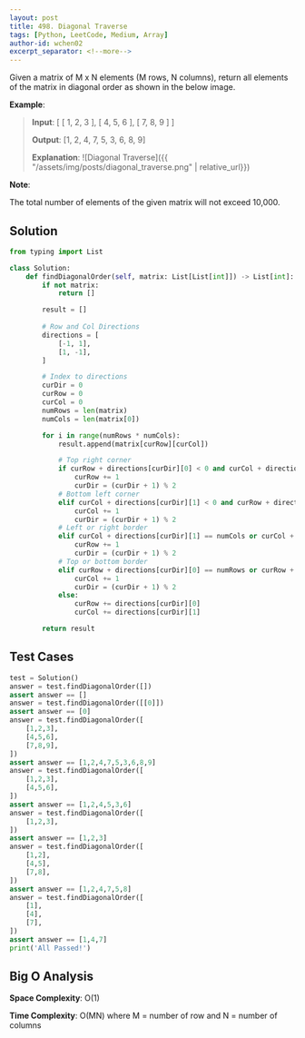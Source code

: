 ```yaml
---
layout: post
title: 498. Diagonal Traverse
tags: [Python, LeetCode, Medium, Array]
author-id: wchen02
excerpt_separator: <!--more-->
---
```


Given a matrix of M x N elements (M rows, N columns), return all elements of the matrix in diagonal order as shown in the below image.
<!--more-->

**Example**:
> **Input**: 
> [
>   [ 1, 2, 3 ],
>   [ 4, 5, 6 ],
>   [ 7, 8, 9 ]
> ]
>
> **Output**: 
> [1, 2, 4, 7, 5, 3, 6, 8, 9]
>
> **Explanation**: 
![Diagonal Traverse]({{ "/assets/img/posts/diagonal_traverse.png" | relative_url}})

**Note**:

The total number of elements of the given matrix will not exceed 10,000.

## Solution
```python
from typing import List

class Solution:
    def findDiagonalOrder(self, matrix: List[List[int]]) -> List[int]:
        if not matrix:
            return []

        result = []
        
        # Row and Col Directions
        directions = [
            [-1, 1],
            [1, -1],
        ]

        # Index to directions
        curDir = 0
        curRow = 0
        curCol = 0
        numRows = len(matrix)
        numCols = len(matrix[0])

        for i in range(numRows * numCols):
            result.append(matrix[curRow][curCol])

            # Top right corner
            if curRow + directions[curDir][0] < 0 and curCol + directions[curDir][1] == numCols:
                curRow += 1
                curDir = (curDir + 1) % 2
            # Bottom left corner
            elif curCol + directions[curDir][1] < 0 and curRow + directions[curDir][0] == numRows:
                curCol += 1
                curDir = (curDir + 1) % 2
            # Left or right border
            elif curCol + directions[curDir][1] == numCols or curCol + directions[curDir][1] < 0:
                curRow += 1
                curDir = (curDir + 1) % 2
            # Top or bottom border
            elif curRow + directions[curDir][0] == numRows or curRow + directions[curDir][0] < 0:
                curCol += 1
                curDir = (curDir + 1) % 2
            else:
                curRow += directions[curDir][0]
                curCol += directions[curDir][1]

        return result
```

## Test Cases
```python
test = Solution()
answer = test.findDiagonalOrder([])
assert answer == []
answer = test.findDiagonalOrder([[0]])
assert answer == [0]
answer = test.findDiagonalOrder([
    [1,2,3],
    [4,5,6],
    [7,8,9],
])
assert answer == [1,2,4,7,5,3,6,8,9]
answer = test.findDiagonalOrder([
    [1,2,3],
    [4,5,6],
])
assert answer == [1,2,4,5,3,6]
answer = test.findDiagonalOrder([
    [1,2,3],
])
assert answer == [1,2,3]
answer = test.findDiagonalOrder([
    [1,2],
    [4,5],
    [7,8],
])
assert answer == [1,2,4,7,5,8]
answer = test.findDiagonalOrder([
    [1],
    [4],
    [7],
])
assert answer == [1,4,7]
print('All Passed!')
```

## Big O Analysis
**Space Complexity**: O(1)

**Time Complexity**: O(MN) where M = number of row and N = number of columns 